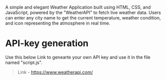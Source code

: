 A simple and elegant Weather Application built using HTML, CSS, and JavaScript, powered by the "WeatherAPI" to fetch live weather data.
Users can enter any city name to get the current temperature, weather condition, and icon representing the atmosphere in real time.

# API-key generation
Use this below Link to genearte your own API key and use it in the file named "script.js".
> Link - https://www.weatherapi.com/
